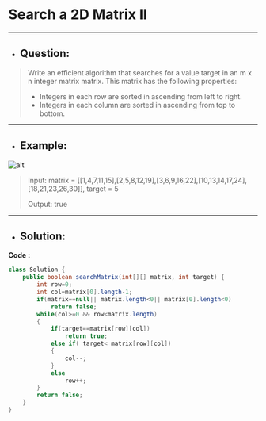 # Search a 2D Matrix II
---
- ## Question:
> Write an efficient algorithm that searches for a value target in an m x n integer matrix matrix. This matrix has the following properties:
>- Integers in each row are sorted in ascending from left to right.
>- Integers in each column are sorted in ascending from top to bottom.
---
- ## Example:
![alt](https://assets.leetcode.com/uploads/2020/11/24/searchgrid2.jpg)
> Input: matrix = [[1,4,7,11,15],[2,5,8,12,19],[3,6,9,16,22],[10,13,14,17,24],[18,21,23,26,30]], target = 5
> 
> Output: true
---
- ## Solution:
**Code :**
```java
class Solution {
    public boolean searchMatrix(int[][] matrix, int target) {
        int row=0;
        int col=matrix[0].length-1;
        if(matrix==null|| matrix.length<0|| matrix[0].length<0)
            return false;
        while(col>=0 && row<matrix.length)
        {
            if(target==matrix[row][col])
                return true;
            else if( target< matrix[row][col])
            {
                col--;
            }
            else
                row++;
        }
        return false;
    }
}
